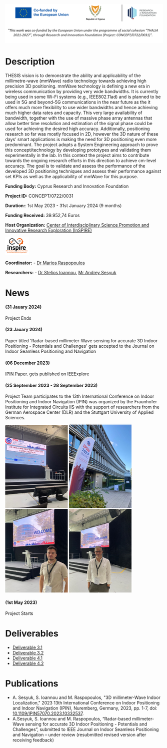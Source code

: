 ![Banner](/images/Thesisbanner.png)

# Description
THESIS vision is to demonstrate the ability and applicability of the millimetre-wave (mmWave) radio technology towards achieving high precision 3D positioning. mmWave technology is defining a new era in wireless communication by providing very wide bandwidths. It is currently being used in some Wi-Fi systems (e.g., IEEE802.11ad) and is planned to be used in 5G and beyond-5G communications in the near future as the it offers much more flexibility to use wider bandwidths and hence achieving much higher data rates and capacity. This very large availability of bandwidth, together with the use of massive phase array antennas that allow better time resolution and estimation of the signal phase could be used for achieving the desired high accuracy. Additionally, positioning research so far was mostly focused in 2D, however the 3D nature of these days’ smart applications is making the need for 3D positioning even more predominant. The project adopts a System Engineering approach to prove this concept/technology by developing prototypes and validating them experimentally in the lab.
In this context the project aims to contribute towards the ongoing research efforts in this direction to achieve cm-level accuracy. The goal is to validate and assess the performance of the developed 3D positioning techniques and assess their performance against set KPIs as well as the applicability of mmWave for this purpose.

**Funding Body:** Cyprus Research and Innovation Foundation

**Project ID:** CONCEPT/0722/0031

**Duration:**: 1st May 2023 - 31st January 2024 (9 months)

**Funding Received:** 39.952,74 Euros

**Host Organization:** [Center of Interdisciplinary Science Promotion and Innovative Research Exploration (InSPIRE)](http://inspirecenter.org/)

<img src="./images/Picture2.png" width="75" >


**Coordinator:** - [Dr Marios Raspopoulos](https://www.uclancyprus.ac.cy/academic/dr-marios-raspopoulos/) 

**Researchers:** - [Dr Stelios Ioannou](https://www.uclancyprus.ac.cy/academic/dr-stelios-ioannou/), [Mr Andrey Sesyuk](https://www.linkedin.com/in/asesyuk/)

# News
#### (31 Jauary 2024)
Project Ends

#### (23 Jauary 2024)
Paper titled 'Radar-based millimeter-Wave sensing for accurate 3D Indoor Positioning - Potentials and Challenges' gets accepted to the Journal on Indoor Seamless Positioning and Navigation

#### (06 December 2023)
[IPIN Paper](https://ieeexplore.ieee.org/document/10332537). gets published on IEEExplore

#### (25 September 2023 - 28 September 2023)
Project Team participates to the 13th International Conference on Indoor Positioning and Indoor Navigation (IPIN) was organized by the Fraunhofer Institute for Integrated Circuits IIS with the support of researchers from the German Aerospace Center (DLR) and the Stuttgart University of Applied Sciences. 




<img src="./images/Picture3.jpg" width="200" >  <img src="./images/Picture4.jpg" width="200" >  <img src="./images/Picture5.jpg" width="200" >  <img src="./images/Picture6.jpg" width="200" >

#### (1st May 2023) 
Project Starts


# Deliverables
- [Deliverable 3.1](/deliverables/THESIS_D3.1.pdf)
- [Deliverable 3.2](/deliverables/THESIS_D3.2.pdf)
- [Deliverable 4.1](/deliverables/THESIS_D4.1.pdf)
- [Deliverable 4.2](/deliverables/THESIS_D4.2.pdf)


# Publications

- A. Sesyuk, S. Ioannou and M. Raspopoulos, "3D millimeter-Wave Indoor Localization," 2023 13th International Conference on Indoor Positioning and Indoor Navigation (IPIN), Nuremberg, Germany, 2023, pp. 1-7, doi: [10.1109/IPIN57070.2023.10332537](https://ieeexplore.ieee.org/document/10332537).
- A.Sesyuk, S. Ioannou and M. Raspopoulos, “Radar-based millimeter-Wave sensing for accurate 3D Indoor Positioning - Potentials and Challenges”, submitted to IEEE Journal on Indoor Seamless Positioning and Navigation – under review (resubmitted revised version after receiving feedback)
